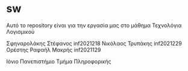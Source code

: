 # sw

Αυτό τo repository είναι για την εργασία μας στο μάθημα Τεχνολόγια Λογισμικού 

Σφηναρολάκης Στέφανος inf2021218
Νικόλαος Τρυπάκης inf2021229
Ορέστης Ραφαήλ Μακρής inf2021129

Ιόνιο Πανεπιστήμιο Τμήμα Πληροφορικής